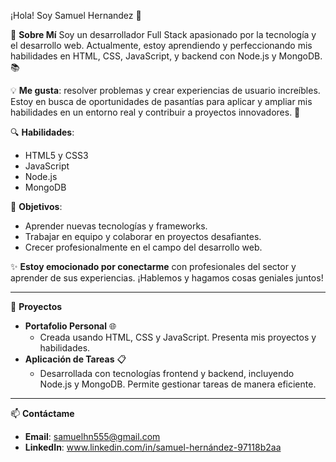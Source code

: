 ¡Hola! Soy Samuel Hernandez 👋

🌟 **Sobre Mí**
Soy un desarrollador Full Stack apasionado por la tecnología y el desarrollo web. Actualmente, estoy aprendiendo y perfeccionando mis habilidades en HTML, CSS, JavaScript, y backend con Node.js y MongoDB. 📚

💡 **Me gusta**: resolver problemas y crear experiencias de usuario increíbles. Estoy en busca de oportunidades de pasantías para aplicar y ampliar mis habilidades en un entorno real y contribuir a proyectos innovadores. 🚀

🔍 **Habilidades**: 
- HTML5 y CSS3
- JavaScript
- Node.js
- MongoDB

🎯 **Objetivos**: 
- Aprender nuevas tecnologías y frameworks.
- Trabajar en equipo y colaborar en proyectos desafiantes.
- Crecer profesionalmente en el campo del desarrollo web.

✨ **Estoy emocionado por conectarme** con profesionales del sector y aprender de sus experiencias. ¡Hablemos y hagamos cosas geniales juntos!

---

🚀 **Proyectos**
- **Portafolio Personal** 🌐
  - Creada usando HTML, CSS y JavaScript. Presenta mis proyectos y habilidades.
- **Aplicación de Tareas** 📋
  - Desarrollada con tecnologías frontend y backend, incluyendo Node.js y MongoDB. Permite gestionar tareas de manera eficiente.

---

📫 **Contáctame**
- **Email**: samuelhn555@gmail.com
- **LinkedIn**: www.linkedin.com/in/samuel-hernández-97118b2aa


<!---
Samuelhn-1/Samuelhn-1 is a ✨ special ✨ repository because its `README.md` (this file) appears on your GitHub profile.
You can click the Preview link to take a look at your changes.
--->
